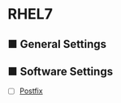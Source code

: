 # RHEL7
## ■ General Settings
## ■ Software Settings
- [ ] [Postfix](https://github.com/thetaru/memorandum/tree/master/OS/Linux/RHEL7/Postfix)
